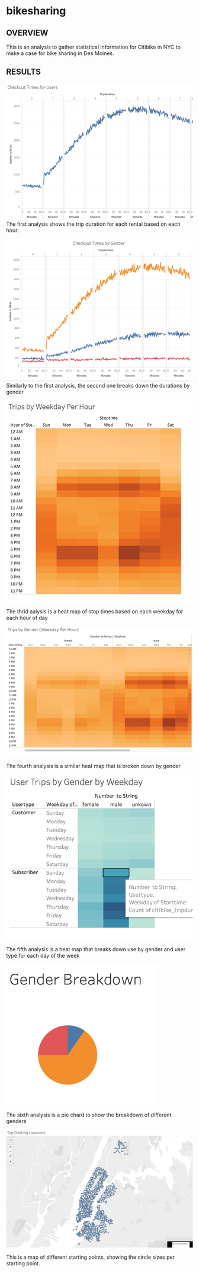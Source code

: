# bikesharing
## OVERVIEW
This is an analysis to gather statistical information for Citibike in NYC to make a case for bike sharing in Des Moines.

## RESULTS

![image1](images/image1.png)
The first analysis shows the trip duration for each rental based on each hour. 

![image2](images/image2.png)
Similarly to the first analysis, the second one breaks down the durations by gender

![image3](images/image3.png)

The thrid aalysis is a heat map of stop times based on each weekday for each hour of day

![image4](images/image4.png)

The fourth analysis is a similar heat map that is broken down by gender

![image5](images/image5.png)

The fifth analysis is a heat map that breaks down use by gender and user type for each day of the week

![image6](images/image6.png)

The sixth analysis is a pie chard to show the breakdown of different genders

![image7](images/image7.png)

This is a map of different starting points, showing the circle sizes per starting point.
